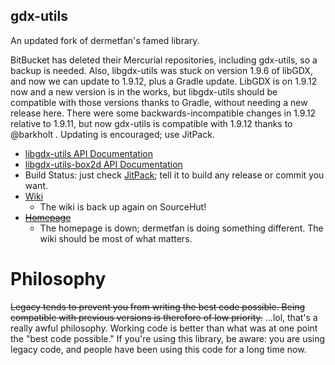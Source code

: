 ## gdx-utils
An updated fork of dermetfan's famed library.

BitBucket has deleted their Mercurial repositories, including gdx-utils, so a backup is needed.
Also, libgdx-utils was stuck on version 1.9.6 of libGDX, and now we can update to 1.9.12, plus a Gradle update.
LibGDX is on 1.9.12 now and a new version is in the works, but libgdx-utils should be compatible with those versions
thanks to Gradle, without needing a new release here. There were some backwards-incompatible changes in 1.9.12 relative
to 1.9.11, but now gdx-utils is compatible with 1.9.12 thanks to @barkholt . Updating is encouraged; use JitPack.

- [libgdx-utils API Documentation](https://tommyettinger.github.io/gdx-utils/libgdx-utils/apidocs/index.html)
- [libgdx-utils-box2d API Documentation](https://tommyettinger.github.io/gdx-utils/libgdx-utils-box2d/apidocs/index.html)
- Build Status: just check [JitPack](https://jitpack.io/#tommyettinger/gdx-utils); tell it to build any release or commit you want.
- [Wiki](https://man.sr.ht/~dermetfan/libgdx-utils/)
  - The wiki is back up again on SourceHut!
- [~~Homepage~~](http://dermetfan.net/libgdx-utils.php)
  - The homepage is down; dermetfan is doing something different. The wiki should be most of what matters.

# Philosophy #

~~Legacy tends to prevent you from writing the best code possible. Being compatible with previous versions is therefore
of low priority.~~ ...lol, that's a really awful philosophy. Working code is better than what was at one point the "best
code possible." If you're using this library, be aware:  you are using legacy code, and people have been using this code
for a long time now.

